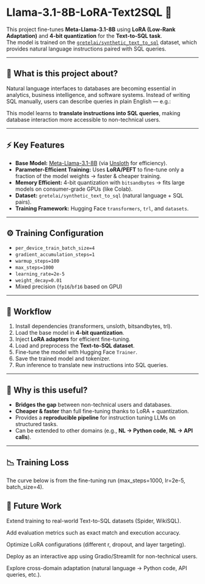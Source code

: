 # Llama-3.1-8B-LoRA-Text2SQL 🚀

This project fine-tunes **Meta-Llama-3.1-8B** using **LoRA (Low-Rank Adaptation)** and **4-bit quantization** for the **Text-to-SQL task**.  
The model is trained on the [`gretelai/synthetic_text_to_sql`](https://huggingface.co/datasets/gretelai/synthetic_text_to_sql) dataset, which provides natural language instructions paired with SQL queries.

---

## 📖 What is this project about?

Natural language interfaces to databases are becoming essential in analytics, business intelligence, and software systems. Instead of writing SQL manually, users can describe queries in plain English — e.g.:


This model learns to **translate instructions into SQL queries**, making database interaction more accessible to non-technical users.

---

## ⚡ Key Features
- **Base Model:** [Meta-Llama-3.1-8B](https://huggingface.co/meta-llama) (via [Unsloth](https://github.com/unslothai/unsloth) for efficiency).  
- **Parameter-Efficient Training:** Uses **LoRA/PEFT** to fine-tune only a fraction of the model weights → faster & cheaper training.  
- **Memory Efficient:** 4-bit quantization with `bitsandbytes` → fits large models on consumer-grade GPUs (like Colab).  
- **Dataset:** `gretelai/synthetic_text_to_sql` (natural language + SQL pairs).  
- **Training Framework:** Hugging Face `transformers`, `trl`, and `datasets`.

---

## ⚙️ Training Configuration
- `per_device_train_batch_size=4`  
- `gradient_accumulation_steps=1`  
- `warmup_steps=100`  
- `max_steps=1000`  
- `learning_rate=2e-5`  
- `weight_decay=0.01`  
- Mixed precision (`fp16`/`bf16` based on GPU)  

---

## 🔧 Workflow
1. Install dependencies (transformers, unsloth, bitsandbytes, trl).  
2. Load the base model in **4-bit quantization**.  
3. Inject **LoRA adapters** for efficient fine-tuning.  
4. Load and preprocess the **Text-to-SQL dataset**.  
5. Fine-tune the model with Hugging Face `Trainer`.  
6. Save the trained model and tokenizer.  
7. Run inference to translate new instructions into SQL queries.

---

## 🎯 Why is this useful?
- **Bridges the gap** between non-technical users and databases.  
- **Cheaper & faster** than full fine-tuning thanks to LoRA + quantization.  
- Provides a **reproducible pipeline** for instruction tuning LLMs on structured tasks.  
- Can be extended to other domains (e.g., **NL → Python code**, **NL → API calls**).

---

## 📉 Training Loss

The curve below is from the fine-tuning run (max_steps=1000, lr=2e-5, batch_size=4).

## 🔮 Future Work

Extend training to real-world Text-to-SQL datasets (Spider, WikiSQL).

Add evaluation metrics such as exact match and execution accuracy.

Optimize LoRA configurations (different r, dropout, and layer targeting).

Deploy as an interactive app using Gradio/Streamlit for non-technical users.

Explore cross-domain adaptation (natural language → Python code, API queries, etc.).
